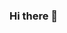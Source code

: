 ### Hi there 👋

<!--
**Danicoco/danicoco** is a ✨ _special_ ✨ repository because its `README.md` (this file) appears on your GitHub profile.

Here are some ideas to get you started:

- 🔭 I’m currently working on ...
- 🌱 I’m currently learning Golang and Cloud Technologies.
- 👯 I’m looking to collaborate on side projects
- 💬 Ask me about ReactJS, NodeJs and Mobile Apps
- 📫 You can reach out to me through richardjohn740@gmail.com
- ⚡ Fun fact: Life is as precious as time.
-->
